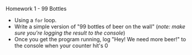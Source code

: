 Homework 1 - 99 Bottles

- Using a `for` loop.
- Write a simple version of "99 bottles of beer on the wall"
  (*note: make sure you're logging the result to the console*)
- Once you get the program running, log "Hey! We need more beer!" to the console when your counter hit's 0
